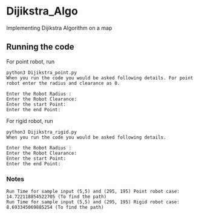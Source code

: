 # Dijikstra_Algo
Implementing Dijikstra Algorithm on a map

## Running the code

For point robot, run  
```
python3 Dijikstra_point.py
When you run the code you would be asked following details. For point robot enter the radius and clearance as 0.

Enter the Robot Radius : 
Enter the Robot Clearance: 
Enter the start Point: 
Enter the end Point:  
```
For rigid robot, run 
```
python3 Dijikstra_rigid.py
When you run the code you would be asked following details.

Enter the Robot Radius : 
Enter the Robot Clearance: 
Enter the start Point: 
Enter the end Point: 
```

### Notes
```
Run Time for sample input (5,5) and (295, 195) Point robot case: 14.722118854522705 (To find the path) 
Run Time for sample input (5,5) and (295, 195) Rigid robot case: 8.693345069885254 (To find the path)
```